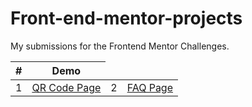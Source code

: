 # Front-end-mentor-projects

My submissions for the Frontend Mentor Challenges.

<table>
<thead>
  <th> # </th>
  <th> Demo </th>
 </thead>
 
 <tbody>
    <tr>
       <td>1</td>
       <td>
       <a href="https://alanoliveirasantos.github.io/Frontend-Mentor/qr-code-component-main/qr-code-component-main/" target="_blank">
          QR Code Page
       </a>
       </td>
      <td>2</td>
       <td>
       <a href="https://alanoliveirasantos.github.io/Frontend-Mentor/faq-accordion-main/" target="_blank">
          FAQ Page
       </a>
       </td>
     </tr>
    <tr>
